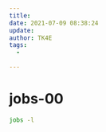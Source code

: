 ```yaml
---
title:
date: 2021-07-09 08:38:24
update:
author: TK4E
tags:
  -

---
```


# jobs-00

```sh
jobs -l
```


